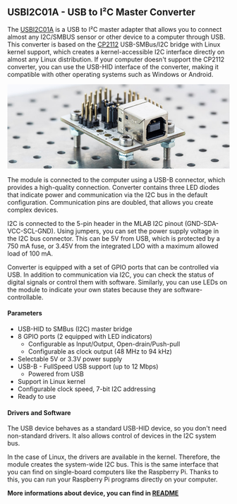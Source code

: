 ## USBI2C01A - USB to I²C Master Converter

The [USBI2C01A](https://github.com/mlab-modules/USBI2C01) is a USB to I²C master adapter that allows you to connect almost any I2C/SMBUS sensor or other device to a computer through USB.
This converter is based on the [CP2112](https://www.silabs.com/interface/usb-bridges/classic/device.cp2112?tab=specs) USB-SMBus/I2C bridge with Linux kernel support, which creates a kernel-accessible I2C interface
directly on almost any Linux distribution. If your computer doesn't support the CP2112 converter, you can use the USB-HID interface of the converter,
making it compatible with other operating systems such as Windows or Android.

![Module](https://github.com/mlab-modules/USBI2C01/blob/385029d61cb48975566b024203a44f2382d34088/doc/img/USBI2C01A_small-5.jpg)

The module is connected to the computer using a USB-B connector, which provides a high-quality connection. Converter contains three LED diodes
that indicate power and communication via the I2C bus in the default configuration. Communication pins are doubled, that allows you create complex devices. 

I2C is connected to the 5-pin header in the MLAB I2C pinout (GND-SDA-VCC-SCL-GND). Using jumpers, you can set
the power supply voltage in the I2C bus connector. This can be 5V from USB, which is protected by a 750 mA fuse, or 3.45V from
the integrated LDO with a maximum allowed load of 100 mA.

Converter is equipped with a set of GPIO ports that can be controlled via USB. In addition to communication via I2C,
you can check the status of digital signals or control them with software. Similarly, you can use LEDs on the module to
indicate your own states because they are software-controllable.

#### Parameters
* USB-HID to SMBus (I2C) master bridge
* 8 GPIO ports (2 equipped with LED indicators)
  * Configurable as Input/Output, Open-drain/Push-pull
  * Configurable as clock output (48 MHz to 94 kHz)
* Selectable 5V or 3.3V power supply
* USB-B - FullSpeed USB support (up to 12 Mbps)
  * Powered from USB
* Support in Linux kernel
* Configurable clock speed, 7-bit I2C addressing
* Ready to use

#### Drivers and Software
The USB device behaves as a standard USB-HID device, so you don't need non-standard drivers. It also allows control of devices in the I2C system bus.

In the case of Linux, the drivers are available in the kernel. Therefore, the module creates the system-wide I2C bus. This is the same interface that you can
find on single-board computers like the Raspberry Pi. Thanks to this, you can run your Raspberry Pi programs directly on your computer.

**More informations about device, you can find in [README](https://github.com/mlab-modules/USBI2C01)**
